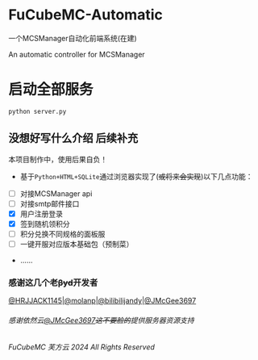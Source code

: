 # FuCubeMC-Automatic

一个MCSManager自动化前端系统(在建)

An automatic controller for MCSManager

# 启动全部服务

```shell
python server.py
```


## 没想好写什么介绍 后续补充

本项目制作中，使用后果自负！

- 基于``Python+HTML+SQLite``通过浏览器实现了(~~或将来会实现~~)以下几点功能：
- [ ] 对接MCSManager api
- [ ] 对接smtp邮件接口
- [x] 用户注册登录
- [x] 签到随机领积分
- [ ] 积分兑换不同规格的面板服
- [ ] 一键开服对应版本基础包（预制菜）
-  ......
### 感谢这几个老~~βyd~~开发者

[@HRJJACK1145](https://github.com/HRJJACK1145)|[@molanp](https://github.com/molanp)|[@bilibilijandy](https://github.com/bilibilijandy)|[@JMcGee3697](https://github.com/barinfo)

###### 感谢依然云[@JMcGee3697](https://github.com/barinfo)~~这不要脸的~~提供服务器资源支持

*FuCubeMC 芙方云 2024 All Rights Reserved*
